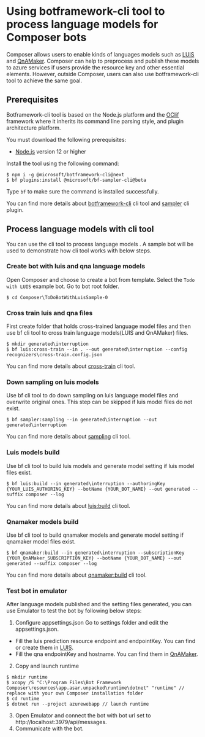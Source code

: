 # Using botframework-cli tool to process language models for Composer bots

Composer allows users to enable kinds of languages models such as [LUIS](https://www.luis.ai/home) and [QnAMaker](https://www.qnamaker.ai/). Composer can help to preprocess and publish these models to azure services if users provide the resource key and other essential elements. However, outside Composer, users can also use botframework-cli tool to achieve the same goal.

## Prerequisites
Botframework-cli tool is based on the Node.js platform and the [OClif](https://github.com/oclif/oclif) framework where it inherits its command line parsing style, and plugin architecture platform.

You must download the following prerequisites:

* [Node.js](https://nodejs.org/) version 12 or higher

Install the tool using the following command:

~~~
$ npm i -g @microsoft/botframework-cli@next
$ bf plugins:install @microsoft/bf-sampler-cli@beta
~~~

Type `bf` to make sure the command is installed successfully.

You can find more details about [botframework-cli](https://github.com/microsoft/botframework-cli/blob/main/README.md) cli tool and [sampler](https://github.com/microsoft/botframework-cli/blob/beta/packages/sampler/README.md) cli plugin.

## Process language models with cli tool
You can use the cli tool to process language models . A sample bot will be used to demonstrate how cli tool works with below steps.

### Create bot with luis and qna language models
Open Composer and choose to create a bot from template. Select the `Todo with LUIS` example bot. Go to bot root folder.

~~~
$ cd Composer\ToDoBotWithLuisSample-0
~~~

### Cross train luis and qna files
First create folder that holds cross-trained language model files and then use bf cli tool to cross train language models(LUIS and QnAMaker) files.

~~~
$ mkdir generated\interruption
$ bf luis:cross-train --in . --out generated\interruption --config recognizers\cross-train.config.json
~~~

You can find more details about [cross-train](https://github.com/microsoft/botframework-cli/tree/main/packages/luis#bf-luiscross-train) cli tool.

### Down sampling on luis models
Use bf cli tool to do down sampling on luis language model files and overwrite original ones. This step can be skipped if luis model files do not exist.

~~~
$ bf sampler:sampling --in generated\interruption --out generated\interruption
~~~

You can find more details about [sampling](https://github.com/microsoft/botframework-cli/blob/beta/packages/sampler/README.md#bf-samplersampling) cli tool.

### Luis models build
Use bf cli tool to build luis models and generate model setting if luis model files exist.

~~~
$ bf luis:build --in generated\interruption --authoringKey {YOUR_LUIS_AUTHORING_KEY} --botName {YOUR_BOT_NAME} --out generated --suffix composer --log
~~~

You can find more details about [luis:build](https://github.com/microsoft/botframework-cli/tree/main/packages/luis#bf-luisbuild) cli tool.

### Qnamaker models build
Use bf cli tool to build qnamaker models and generate model setting if qnamaker model files exist.

~~~
$ bf qnamaker:build --in generated\interruption --subscriptionKey {YOUR_QnAMaker_SUBSCRIPTION_KEY} --botName {YOUR_BOT_NAME} --out generated --suffix composer --log
~~~

You can find more details about [qnamaker:build](https://github.com/microsoft/botframework-cli/tree/main/packages/qnamaker#bf-qnamakerbuild) cli tool.

### Test bot in emulator
After language models published and the setting files generated, you can use Emulator to test the bot by following below steps:
1. Configure appsettings.json
Go to settings folder and edit the appsettings.json.
- Fill the luis prediction resource endpoint and endpointKey. You can find or create them in [LUIS](https://www.luis.ai/home).
- Fill the qna endpointKey and hostname. You can find them in [QnAMaker](https://www.qnamaker.ai/).

2. Copy and launch runtime
~~~
$ mkdir runtime
$ xcopy /S "C:\Program Files\Bot Framework Composer\resources\app.asar.unpacked\runtime\dotnet" "runtime" // replace with your own Composer installation folder
$ cd runtime
$ dotnet run --project azurewebapp // launch runtime
~~~

3. Open Emulator and connect the bot with bot url set to http://localhost:3979/api/messages.
4. Communicate with the bot.
